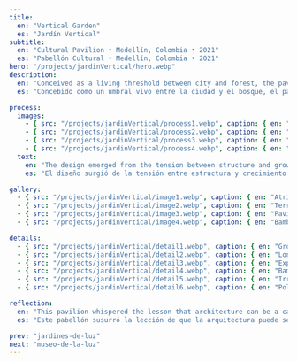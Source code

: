```yaml
---
title:
  en: "Vertical Garden"
  es: "Jardín Vertical"
subtitle:
  en: "Cultural Pavilion • Medellín, Colombia • 2021"
  es: "Pabellón Cultural • Medellín, Colombia • 2021"
hero: "/projects/jardinVertical/hero.webp"
description:
  en: "Conceived as a living threshold between city and forest, the pavilion becomes both garden and gathering space. Its architecture celebrates biophilia, weaving natural growth into structural clarity. Light and air move freely through porous walls, transforming the building into an urban breathing organism."
  es: "Concebido como un umbral vivo entre la ciudad y el bosque, el pabellón se convierte tanto en jardín como en espacio de encuentro. Su arquitectura celebra la biofilia, integrando el crecimiento natural en la claridad estructural. La luz y el aire circulan libremente a través de paredes porosas, transformando el edificio en un organismo urbano que respira."

process:
  images:
    - { src: "/projects/jardinVertical/process1.webp", caption: { en: "Initial concept sketches", es: "Bocetos conceptuales iniciales" } }
    - { src: "/projects/jardinVertical/process2.webp", caption: { en: "Material exploration", es: "Exploración de materiales" } }
    - { src: "/projects/jardinVertical/process3.webp", caption: { en: "Site analysis and solar studies", es: "Análisis del sitio y estudios solares" } }
    - { src: "/projects/jardinVertical/process4.webp", caption: { en: "Volumetric studies", es: "Estudios volumétricos" } }
  text:
    en: "The design emerged from the tension between structure and growth. Bamboo was chosen for its ecological resilience and cultural resonance, while the vertical gardens softened the tectonic frame. Iterations tested how light filtered through polycarbonate layers, how plants thrived at different heights, and how circulation wrapped itself around courtyards of vegetation."
    es: "El diseño surgió de la tensión entre estructura y crecimiento. Se eligió el bambú por su resiliencia ecológica y resonancia cultural, mientras que los jardines verticales suavizaban el marco tectónico. Las iteraciones probaron cómo la luz se filtraba a través de capas de policarbonato, cómo prosperaban las plantas a diferentes alturas y cómo la circulación se envolvía alrededor de los patios de vegetación."

gallery:
  - { src: "/projects/jardinVertical/image1.webp", caption: { en: "Atrium as vertical forest", es: "Atrio como bosque vertical" } }
  - { src: "/projects/jardinVertical/image2.webp", caption: { en: "Terrace overlooking Medellín", es: "Terraza con vista a Medellín" } }
  - { src: "/projects/jardinVertical/image3.webp", caption: { en: "Pavilion at twilight", es: "Pabellón al atardecer" } }
  - { src: "/projects/jardinVertical/image4.webp", caption: { en: "Bamboo and vegetation detail", es: "Detalle de bambú y vegetación" } }

details:
  - { src: "/projects/jardinVertical/detail1.webp", caption: { en: "Ground floor plan", es: "Plano de planta baja" } }
  - { src: "/projects/jardinVertical/detail2.webp", caption: { en: "Longitudinal section", es: "Sección longitudinal" } }
  - { src: "/projects/jardinVertical/detail3.webp", caption: { en: "Exploded axonometric", es: "Axonométrica explotada" } }
  - { src: "/projects/jardinVertical/detail4.webp", caption: { en: "Bamboo joint detail", es: "Detalle de unión de bambú" } }
  - { src: "/projects/jardinVertical/detail5.webp", caption: { en: "Irrigation detail", es: "Detalle de riego" } }
  - { src: "/projects/jardinVertical/detail6.webp", caption: { en: "Polycarbonate assembly detail", es: "Detalle de montaje de policarbonato" } }

reflection:
  en: "This pavilion whispered the lesson that architecture can be a caretaker. By relinquishing control and letting growth take hold, the building transformed beyond authorship—into a landscape, a habitat, a breathing partner with the city."
  es: "Este pabellón susurró la lección de que la arquitectura puede ser un cuidador. Al ceder el control y permitir que el crecimiento se apoderara, el edificio se transformó más allá de la autoría: en un paisaje, un hábitat, un compañero que respira junto a la ciudad."

prev: "jardines-de-luz"
next: "museo-de-la-luz"
---
```

